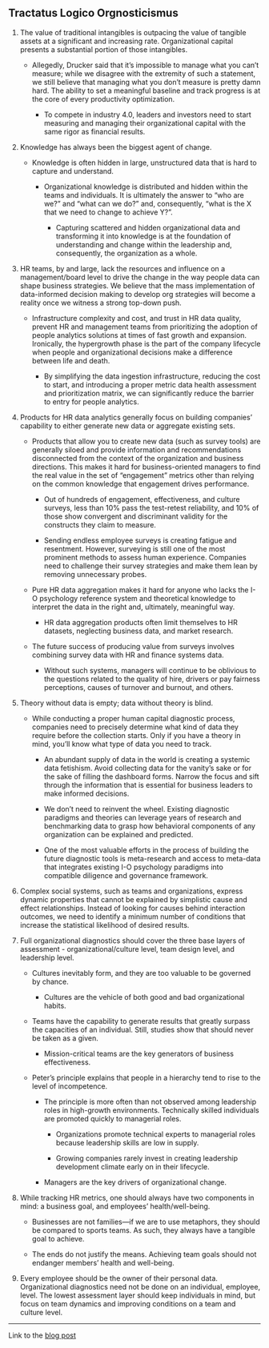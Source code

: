 ## Tractatus Logico Orgnosticismus

1. The value of traditional intangibles is outpacing the value of tangible assets at a significant and increasing rate. Organizational capital presents a substantial portion of those intangibles.

    + Allegedly, Drucker said that it’s impossible to manage what you can’t measure; while we disagree with the extremity of such a statement, we still believe that managing what you don’t measure is pretty damn hard. The ability to set a meaningful baseline and track progress is at the core of every productivity optimization.
    
        + To compete in industry 4.0, leaders and investors need to start measuring and managing their organizational capital with the same rigor as financial results. 


2. Knowledge has always been the biggest agent of change. 

    + Knowledge is often hidden in large, unstructured data that is hard to capture and understand.
    
        + Organizational knowledge is distributed and hidden within the teams and individuals. It is ultimately the answer to “who are we?” and “what can we do?” and, consequently, “what is the X that we need to change to achieve Y?”. 
            
            + Capturing scattered and hidden organizational data and transforming it into knowledge is at the foundation of understanding and change within the leadership and, consequently, the organization as a whole. 
            
3. HR teams, by and large, lack the resources and influence on a management/board level to drive the change in the way people data can shape business strategies. We believe that the mass implementation of data-informed decision making to develop org strategies will become a reality once we witness a strong top-down push.

    + Infrastructure complexity and cost, and trust in HR data quality, prevent HR and management teams from prioritizing the adoption of people analytics solutions at times of fast growth and expansion. Ironically, the hypergrowth phase is the part of the company lifecycle when people and organizational decisions make a difference between life and death. 
    
        + By simplifying the data ingestion infrastructure, reducing the cost to start, and introducing a proper metric data health assessment and prioritization matrix, we can significantly reduce the barrier to entry for people analytics. 

4. Products for HR data analytics generally focus on building companies’ capability to either generate new data or aggregate existing sets.

    + Products that allow you to create new data (such as survey tools) are generally siloed and provide information and recommendations disconnected from the context of the organization and business directions. This makes it hard for business-oriented managers to find the real value in the set of “engagement” metrics other than relying on the common knowledge that engagement drives performance. 
    
        + Out of hundreds of engagement, effectiveness, and culture surveys, less than 10% pass the test-retest reliability, and 10% of those show convergent and discriminant validity for the constructs they claim to measure. 
        
        + Sending endless employee surveys is creating fatigue and resentment. However, surveying is still one of the most prominent methods to assess human experience. Companies need to challenge their survey strategies and make them lean by removing unnecessary probes.
        
    + Pure HR data aggregation makes it hard for anyone who lacks the I-O psychology reference system and theoretical knowledge to interpret the data in the right and, ultimately, meaningful way.
    
        + HR data aggregation products often limit themselves to HR datasets, neglecting business data, and market research.
    
    + The future success of producing value from surveys involves combining survey data with HR and finance systems data. 

        + Without such systems, managers will continue to be oblivious to the questions related to the quality of hire, drivers or pay fairness perceptions, causes of turnover and burnout, and others. 
    
5. Theory without data is empty; data without theory is blind.

    + While conducting a proper human capital diagnostic process, companies need to precisely determine what kind of data they require before the collection starts. Only if you have a theory in mind, you’ll know what type of data you need to track.
    
        + An abundant supply of data in the world is creating a systemic data fetishism. Avoid collecting data for the vanity’s sake or for the sake of filling the dashboard forms. Narrow the focus and sift through the information that is essential for business leaders to make informed decisions.
        
        + We don’t need to reinvent the wheel. Existing diagnostic paradigms and theories can leverage years of research and benchmarking data to grasp how behavioral components of any organization can be explained and predicted.
        
        + One of the most valuable efforts in the process of building the future diagnostic tools is meta-research and access to meta-data that integrates existing I-O psychology paradigms into compatible diligence and governance framework. 
        
6. Complex social systems, such as teams and organizations, express dynamic properties that cannot be explained by simplistic cause and effect relationships. Instead of looking for causes behind interaction outcomes, we need to identify a minimum number of conditions that increase the statistical likelihood of desired results.

7. Full organizational diagnostics should cover the three base layers of assessment - organizational/culture level, team design level, and leadership level.

    + Cultures inevitably form, and they are too valuable to be governed by chance.
    
        + Cultures are the vehicle of both good and bad organizational habits.
        
    + Teams have the capability to generate results that greatly surpass the capacities of an individual. Still, studies show that should never be taken as a given.
    
        + Mission-critical teams are the key generators of business effectiveness.
        
    + Peter’s principle explains that people in a hierarchy tend to rise to the level of incompetence. 
    
        + The principle is more often than not observed among leadership roles in high-growth environments. Technically skilled individuals are promoted quickly to managerial roles. 
        
            + Organizations promote technical experts to managerial roles because leadership skills are low in supply.
            
            + Growing companies rarely invest in creating leadership development climate early on in their lifecycle. 
            
        + Managers are the key drivers of organizational change.
        
8. While tracking HR metrics, one should always have two components in mind: a business goal, and employees’ health/well-being. 

    + Businesses are not families—if we are to use metaphors, they should be compared to sports teams. As such, they always have a tangible goal to achieve.
    
    + The ends do not justify the means. Achieving team goals should not endanger members’ health and well-being.
    
9. Every employee should be the owner of their personal data. Organizational diagnostics need not be done on an individual, employee, level. The lowest assessment layer should keep individuals in mind, but focus on team dynamics and improving conditions on a team and culture level. 

***

Link to the [blog post](https://blog.orgnostic.com/tractatus/)
